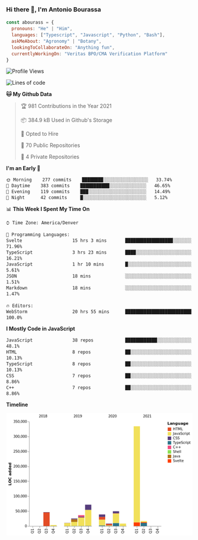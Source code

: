 ### Hi there 👋, I'm Antonio Bourassa

```javascript
const abourass = {
  pronouns: "He" | "Him",
  languages: ["Typescript", "Javascript", "Python", "Bash"],
  askMeAbout: "Agronomy" | "Botany",
  lookingToCollaborateOn: "Anything fun",
  currentlyWorkingOn: "Veritas BPO/CMA Verification Platform"
}
```

<!--START_SECTION:waka-->
![Profile Views](http://img.shields.io/badge/Profile%20Views-0-blue)

![Lines of code](https://img.shields.io/badge/From%20Hello%20World%20I%27ve%20Written-651344%20lines%20of%20code-blue)

**🐱 My Github Data** 

> 🏆 981 Contributions in the Year 2021
 > 
> 📦 384.9 kB Used in Github's Storage 
 > 
> 💼 Opted to Hire
 > 
> 📜 70 Public Repositories 
 > 
> 🔑 4 Private Repositories  
 > 
**I'm an Early 🐤** 

```text
🌞 Morning    277 commits    ████████░░░░░░░░░░░░░░░░░   33.74% 
🌆 Daytime    383 commits    ███████████░░░░░░░░░░░░░░   46.65% 
🌃 Evening    119 commits    ███░░░░░░░░░░░░░░░░░░░░░░   14.49% 
🌙 Night      42 commits     █░░░░░░░░░░░░░░░░░░░░░░░░   5.12%

```


📊 **This Week I Spent My Time On** 

```text
⌚︎ Time Zone: America/Denver

💬 Programming Languages: 
Svelte                   15 hrs 3 mins       ██████████████████░░░░░░░   71.96% 
TypeScript               3 hrs 23 mins       ████░░░░░░░░░░░░░░░░░░░░░   16.21% 
JavaScript               1 hr 10 mins        █░░░░░░░░░░░░░░░░░░░░░░░░   5.61% 
JSON                     18 mins             ░░░░░░░░░░░░░░░░░░░░░░░░░   1.51% 
Markdown                 18 mins             ░░░░░░░░░░░░░░░░░░░░░░░░░   1.47%

🔥 Editors: 
WebStorm                 20 hrs 55 mins      █████████████████████████   100.0%

```

**I Mostly Code in JavaScript** 

```text
JavaScript               38 repos            ████████████░░░░░░░░░░░░░   48.1% 
HTML                     8 repos             ██░░░░░░░░░░░░░░░░░░░░░░░   10.13% 
TypeScript               8 repos             ██░░░░░░░░░░░░░░░░░░░░░░░   10.13% 
CSS                      7 repos             ██░░░░░░░░░░░░░░░░░░░░░░░   8.86% 
C++                      7 repos             ██░░░░░░░░░░░░░░░░░░░░░░░   8.86%

```


**Timeline**

![Chart not found](https://raw.githubusercontent.com/Abourass/Abourass/master/charts/bar_graph.png) 


<!--END_SECTION:waka-->

<!--
**Abourass/Abourass** is a ✨ _special_ ✨ repository because its `README.md` (this file) appears on your GitHub profile.

Here are some ideas to get you started:

- 🔭 I’m currently working on ...
- 🌱 I’m currently learning ...
- 👯 I’m looking to collaborate on ...
- 🤔 I’m looking for help with ...
- 💬 Ask me about ...
- 📫 How to reach me: ...
- 😄 Pronouns: ...
- ⚡ Fun fact: ...
-->
